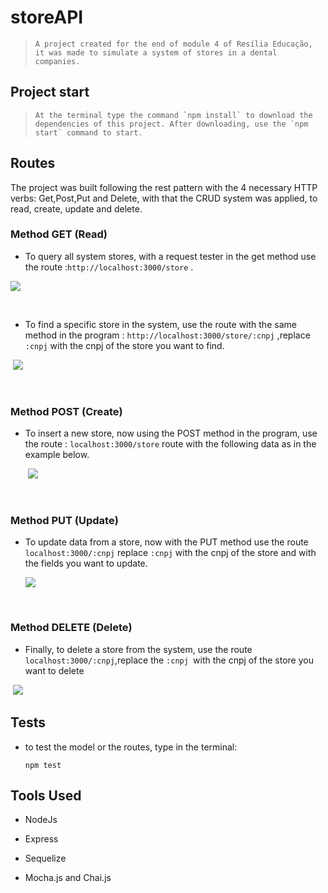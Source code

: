 
# storeAPI

> ```
> A project created for the end of module 4 of Resília Educação, it was made to simulate a system of stores in a dental companies.
> ```

## Project start

> ```
> At the terminal type the command `npm install` to download the dependencies of this project. After downloading, use the `npm start` command to start.
> ```

## Routes

   The project was built following the rest pattern with the 4 necessary HTTP verbs: Get,Post,Put and Delete, with that the CRUD system was applied, to read, create, update and delete.

### Method GET (Read)

- To query all system stores, with a request tester in the get method use the route :`http://localhost:3000/store` .

![](https://i.imgur.com/dcTrVLB.png)

​                                    <!--example done in insommnia program.-->

- To find a specific store in the system, use the route with the same method in the program : `http://localhost:3000/store/:cnpj` ,replace `:cnpj` with the cnpj of the store you want to find.

​                        ![](https://i.imgur.com/bDguoFy.png)

​                                    <!--example done in insommnia program.-->

### Method POST (Create)

- To insert a new store, now using the POST method in the program, use the route : `localhost:3000/store` route with the following data as in the example below.

  ​               ![](https://i.imgur.com/DyzJshH.png)

​                                    <!--example done in insommnia program.-->

### Method PUT (Update)

- To update data from a store, now with the PUT method use the route `localhost:3000/:cnpj` replace `:cnpj` with the cnpj of the store and with the fields you want to update.

  ![](https://i.imgur.com/lznNZqk.png)

​                                     <!--example done in insommnia program.-->

### Method DELETE (Delete)

- Finally, to delete a store from the system, use the route `localhost:3000/:cnpj`,replace the `:cnpj `with the cnpj of the store you want to delete

​                           ![](https://i.imgur.com/FKZAVgY.png)



## Tests

- to test the model or the routes, type in the terminal:

  ```
  npm test
  ```

  

## Tools Used 

- NodeJs

- Express

- Sequelize

- Mocha.js and Chai.js

  

